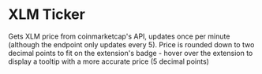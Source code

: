 # XLM Ticker
Gets XLM price from coinmarketcap's API, updates once per minute (although the endpoint only updates every 5).
Price is rounded down to two decimal points to fit on the extension's badge - hover over the extension to display a tooltip with a more  accurate price (5 decimal points)
